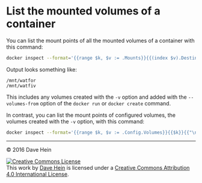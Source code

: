 # List the mounted volumes of a container

You can list the mount points of all the mounted volumes of a container with this command:

```bash
docker inspect --format='{{range $k, $v := .Mounts}}{{(index $v).Destination}}{{"\n"}}{{end}}' container-name
```

Output looks something like:

```nohighlight
/mnt/watfor
/mnt/watfiv
```

This includes any volumes created with the `-v` option and added with the `--volumes-from` option of the `docker run` or `docker create` command.

In contrast, you can list the mount points of configured volumes, the volumes created with the `-v` option, with this command:

```bash
docker inspect --format='{{range $k, $v := .Config.Volumes}}{{$k}}{{"\n"}}{{end}}' delme2
```

---

&copy; 2016 Dave Hein

<a rel="license" href="http://creativecommons.org/licenses/by/4.0/"><img alt="Creative Commons License" style="border-width:0" src="https://i.creativecommons.org/l/by/4.0/88x31.png" /></a><br />This <span xmlns:dct="http://purl.org/dc/terms/" href="http://purl.org/dc/dcmitype/Text" rel="dct:type">work</span> by <a xmlns:cc="http://creativecommons.org/ns#" href="https://github.com/JeNeSuisPasDave/til" property="cc:attributionName" rel="cc:attributionURL">Dave Hein</a> is licensed under a <a rel="license" href="http://creativecommons.org/licenses/by/4.0/">Creative Commons Attribution 4.0 International License</a>.

